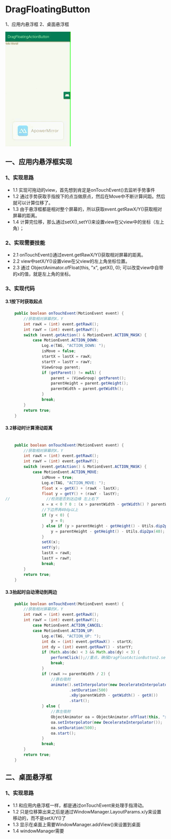 # DragFloatingButton
1、应用内悬浮框 2、桌面悬浮框

![linear](https://github.com/IRVING18/FlowLayout/blob/master/float1.gif)
## 一、应用内悬浮框实现
### 1、实现思路
- 1.1 实现可拖动的view，首先想到肯定是onTouchEvent()去监听手势事件
- 1.2 通过手势获取手指按下的点当做原点，然后在Move中不断计算间距。然后就可以计算位移了。
- 1.3 由于悬浮框都是相对整个屏幕的，所以获取event.getRawX/Y()获取相对屏幕的距离。
- 1.4 计算完位移，那么通过setX(),setY()来设置view在父view中的坐标（左上角）；
### 2、实现需要技能
- 2.1 onTouchEvent()通过event.getRawX/Y()获取相对屏幕的距离。
- 2.2 view中setX/Y()设置view在父view的左上角坐标位置。
- 2.3 通过 ObjectAnimator.ofFloat(this, "x", getX(), 0); 可以改变view中自带的x的值，就是左上角的坐标。
### 3、实现代码
#### 3.1按下时获取起点
```java
    public boolean onTouchEvent(MotionEvent event) {
        //获取相对屏幕的X，Y
        int rawX = (int) event.getRawX();
        int rawY = (int) event.getRawY();
        switch (event.getAction() & MotionEvent.ACTION_MASK) {
            case MotionEvent.ACTION_DOWN:
                Log.e(TAG, "ACTION_DOWN: ");
                isMove = false;
                startX = lastX = rawX;
                startY = lastY = rawY;
                ViewGroup parent;
                if (getParent() != null) {
                    parent = (ViewGroup) getParent();
                    parentHeight = parent.getHeight();
                    parentWidth = parent.getWidth();
                }
                break;
        }
        return true;
    }
```
#### 3.2移动时计算滑动距离
```java

    public boolean onTouchEvent(MotionEvent event) {
        //获取相对屏幕的X，Y
        int rawX = (int) event.getRawX();
        int rawY = (int) event.getRawY();
        switch (event.getAction() & MotionEvent.ACTION_MASK) {
            case MotionEvent.ACTION_MOVE:
                isMove = true;
                Log.e(TAG, "ACTION_MOVE: ");
                float x = getX() + (rawX - lastX);
                float y = getY() + (rawY - lastY);
//                //检测是否到达边缘 左上右下
                x = x < 0 ? 0 : (x > parentWidth - getWidth() ? parentWidth - getWidth() : x);
                //下边界再40dp以上
                if (y < 0) {
                    y = 0;
                } else if (y > parentHeight - getHeight() - Utils.dip2px(40)) {
                    y = parentHeight - getHeight() - Utils.dip2px(40);
                }
                setX(x);
                setY(y);
                lastX = rawX;
                lastY = rawY;
                break;
        }
        return true;
    }
```

#### 3.3抬起时自动滑动到两边
```java
    public boolean onTouchEvent(MotionEvent event) {
        //获取相对屏幕的X，Y
        int rawX = (int) event.getRawX();
        int rawY = (int) event.getRawY();
            case MotionEvent.ACTION_CANCEL:
            case MotionEvent.ACTION_UP:
                Log.e(TAG, "ACTION_UP: ");
                int dx = (int) event.getRawX() - startX;
                int dy = (int) event.getRawY() - startY;
                if (Math.abs(dx) < 3 && Math.abs(dy) < 3) {
                    performClick();//重点，确保DragFloatActionButton2.setOnclickListener生效
                    break;
                }
                if (rawX >= parentWidth / 2) {
                    //靠右吸附
                    animate().setInterpolator(new DecelerateInterpolator())
                            .setDuration(500)
                            .xBy(parentWidth - getWidth() - getX())
                            .start();
                } else {
                    //靠左吸附
                    ObjectAnimator oa = ObjectAnimator.ofFloat(this, "x", getX(), 0);
                    oa.setInterpolator(new DecelerateInterpolator());
                    oa.setDuration(500);
                    oa.start();
                }
                break;
        }
        return true;
    }
```

## 二、桌面悬浮框

### 1、实现思路
- 1.1 和应用内悬浮框一样，都是通过onTouchEvent来处理手指滑动。
- 1.2 只是位移算出来之后是通过WindowManager.LayoutParams.x/y来设置移动的，而不是setX/Y()了
- 1.3 显示在桌面上需要WindowManager.addView()来设置到桌面
- 1.4 windowManager需要 <uses-permission android:name="android.permission.SYSTEM_ALERT_WINDOW"/>
